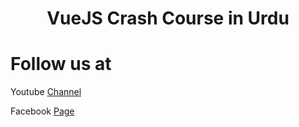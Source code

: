 # <center>VueJS Crash Course in Urdu</center>
# Follow us at
<p>Youtube <a href="https://youtube.com/phpdocs">Channel</a></p>
<p>Facebook <a href="https://facebook.com/phpdocs">Page</a></p>